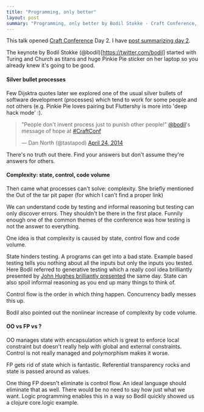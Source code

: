 ```yaml
---
title: "Programming, only better"
layout: post
summary: "Programming, only better by Bodil Stokke - Craft Conference, April 23-25 2014 @ Budapest, Hungary"
---
```


This talk opened [Craft Conference](http://craft-conf.com/2014/) Day 2. I have [post summarizing day 2](/craftconf-day-2).

The keynote by Bodil Stokke (@bodil)[https://twitter.com/bodil] started with Turing and Church as titans and huge Pinkie Pie sticker on her laptop so you already knew it's going to be good.

#### Silver bullet processes

Few Dijsktra quotes later we explored one of the usual silver bullets of software development (processes) which tend to work for some people and not others (e.g. Pinkie Pie loves pairing but Fluttershy is more into 'deep hack mode' :).

<blockquote class="twitter-tweet" lang="en"><p>&quot;People don&#39;t invent process just to punish other people!&quot; <a href="https://twitter.com/bodil">@bodil</a>&#39;s message of hope at <a href="https://twitter.com/search?q=%23CraftConf&amp;src=hash">#CraftConf</a></p>&mdash; Dan North (@tastapod) <a href="https://twitter.com/tastapod/statuses/459242471328055296">April 24, 2014</a></blockquote>
<script async src="//platform.twitter.com/widgets.js" charset="utf-8"></script>

There's no truth out there. Find your answers but don't assume they're answers for others.

#### Complexity: state, control, code volume

Then came what processes can't solve: complexity. She briefly mentioned the Out of the tar pit paper (for which I can't find a proper link)

We can understand code by testing and informal reasoning but testing can only discover errors. They shouldn't be there in the first place. Funnily enough one of the common themes of the conference was how testing is not the answer to everything.

One idea is that complexity is caused by state, control flow and code volume.

State hinders testing. A programs can get into a bad state. Example based testing tells you nothing about all the inputs but only the inputs you tested. Here Bodil referred to generative testing which a really cool idea brilliantly presented by [John Hughes brilliantly presented](/craftconf-day-2#john) the same day.  State can also spoil informal reasoning as you end up many things to think of.

Control flow is the order in which thing happen. Concurrency badly messes this up.

Bodil also pointed out the nonlinear increase of complexity by code volume.

#### OO vs FP vs ?

OO manages state with encapsulation which is great to enforce local constraint but doesn't really help with global and external constraints. Control is not really managed and polymorphism makes it worse.

FP gets rid of state which is fantastic. Referential transparency rocks and state is passed around as values.

One thing FP doesn't eliminate is control flow. An ideal language should eliminate that as well. There would be no need to say how just what we want. Logic programming enables this in a way so Bodil quickly showed us a clojure core.logic example.
